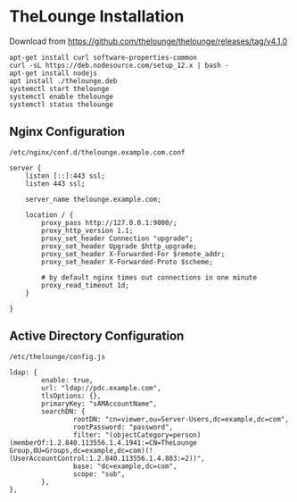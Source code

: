 # TheLounge Installation
Download from <https://github.com/thelounge/thelounge/releases/tag/v4.1.0>
```
apt-get install curl software-properties-common
curl -sL https://deb.nodesource.com/setup_12.x | bash -
apt-get install nodejs
apt install ./thelounge.deb
systemctl start thelounge
systemctl enable thelounge
systemctl status thelounge
```

## Nginx Configuration
`/etc/nginx/conf.d/thelounge.example.com.conf`
```
server {
    listen [::]:443 ssl;
    listen 443 ssl;

	server_name thelounge.example.com;

	location / {
		proxy_pass http://127.0.0.1:9000/;
		proxy_http_version 1.1;
		proxy_set_header Connection "upgrade";
		proxy_set_header Upgrade $http_upgrade;
		proxy_set_header X-Forwarded-For $remote_addr;
		proxy_set_header X-Forwarded-Proto $scheme;
	
		# by default nginx times out connections in one minute
		proxy_read_timeout 1d;
	}

}
```
## Active Directory Configuration
`/etc/thelounge/config.js`

```
ldap: {
        enable: true,
        url: "ldap://pdc.example.com",
        tlsOptions: {},
        primaryKey: "sAMAccountName",
        searchDN: {
                rootDN: "cn=viewer,ou=Server-Users,dc=example,dc=com",
                rootPassword: "password",
                filter: "(objectCategory=person)(memberOf:1.2.840.113556.1.4.1941:=CN=TheLounge Group,OU=Groups,dc=example,dc=com)(!(UserAccountControl:1.2.840.113556.1.4.803:=2))",
                base: "dc=example,dc=com",
                scope: "sub",
        },
},
```